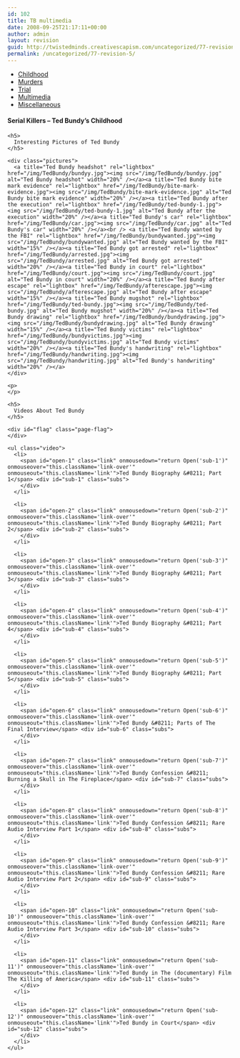 ```yaml
---
id: 102
title: TB multimedia
date: 2008-09-25T21:17:11+00:00
author: admin
layout: revision
guid: http://twistedminds.creativescapism.com/uncategorized/77-revision-5/
permalink: /uncategorized/77-revision-5/
---
```

<p class="dropcap-first">
  <ul id="navlist">
    <li>
      <a title="Ted Bundy's Childhood" href="/serial-killers/">Childhood</a>
    </li>
    <li>
      <a title="how it all began - his victims and the way he killed them" href="/serial-killers/TB-murders/">Murders</a>
    </li>
    <li>
      <a title="After he got caught - trial" href="/serial-killers/TB-trial/">Trial</a>
    </li>
    <li id="active">
      <a id="current" title="Ted Bundy pictures, audio and video recordings" href="/serial-killers/TB-multimedia/">Multimedia</a>
    </li>
    <li>
      <a title="An Interesting Interview" href="/serial-killers/TB-miscellaneous/">Miscellaneous</a>
    </li>
  </ul>
  
  <div class="body">
    <h4>
      Serial Killers &#8211; Ted Bundy&#8217;s Childhood
    </h4>
    
    <h5>
      Interesting Pictures of Ted Bundy
    </h5>
    
    <div class="pictures">
      <a title="Ted Bundy headshot" rel="lightbox" href="/img/TedBundy/bundyy.jpg"><img src="/img/TedBundy/bundyy.jpg" alt="Ted Bundy headshot" width="20%" /></a><a title="Ted Bundy bite mark evidence" rel="lightbox" href="/img/TedBundy/bite-mark-evidence.jpg"><img src="/img/TedBundy/bite-mark-evidence.jpg" alt="Ted Bundy bite mark evidence" width="20%" /></a><a title="Ted Bundy after the execution" rel="lightbox" href="/img/TedBundy/ted-bundy-1.jpg"><img src="/img/TedBundy/ted-bundy-1.jpg" alt="Ted Bundy after the execution" width="20%" /></a><a title="Ted Bundy's car" rel="lightbox" href="/img/TedBundy/car.jpg"><img src="/img/TedBundy/car.jpg" alt="Ted Bundy's car" width="20%" /></a><br /> <a title="Ted Bundy wanted by the FBI" rel="lightbox" href="/img/TedBundy/bundywanted.jpg"><img src="/img/TedBundy/bundywanted.jpg" alt="Ted Bundy wanted by the FBI" width="15%" /></a><a title="Ted Bundy got arrested" rel="lightbox" href="/img/TedBundy/arrested.jpg"><img src="/img/TedBundy/arrested.jpg" alt="Ted Bundy got arrested" width="20%" /></a><a title="Ted Bundy in court" rel="lightbox" href="/img/TedBundy/court.jpg"><img src="/img/TedBundy/court.jpg" alt="Ted Bundy in court" width="20%" /></a><a title="Ted Bundy after escape" rel="lightbox" href="/img/TedBundy/afterescape.jpg"><img src="/img/TedBundy/afterescape.jpg" alt="Ted Bundy after escape" width="15%" /></a><a title="Ted Bundy mugshot" rel="lightbox" href="/img/TedBundy/ted-bundy.jpg"><img src="/img/TedBundy/ted-bundy.jpg" alt="Ted Bundy mugshot" width="20%" /></a><a title="Ted Bundy drawing" rel="lightbox" href="/img/TedBundy/bundydrawing.jpg"><img src="/img/TedBundy/bundydrawing.jpg" alt="Ted Bundy drawing" width="15%" /></a><a title="Ted Bundy victims" rel="lightbox" href="/img/TedBundy/bundyvictims.jpg"><img src="/img/TedBundy/bundyvictims.jpg" alt="Ted Bundy victims" width="20%" /></a><a title="Ted Bundy's handwriting" rel="lightbox" href="/img/TedBundy/handwriting.jpg"><img src="/img/TedBundy/handwriting.jpg" alt="Ted Bundy's handwriting" width="20%" /></a>
    </div>
    
    <p>
    </p>
    
    <h5>
      Videos About Ted Bundy
    </h5>
    
    <div id="flag" class="page-flag">
    </div>
    
    <ul class="video">
      <li>
        <span id="open-1" class="link" onmousedown="return Open('sub-1')" onmouseover="this.className='link-over'" onmouseout="this.className='link'">Ted Bundy Biography &#8211; Part 1</span> <div id="sub-1" class="subs">
        </div>
      </li>
      
      <li>
        <span id="open-2" class="link" onmousedown="return Open('sub-2')" onmouseover="this.className='link-over'" onmouseout="this.className='link'">Ted Bundy Biography &#8211; Part 2</span> <div id="sub-2" class="subs">
        </div>
      </li>
      
      <li>
        <span id="open-3" class="link" onmousedown="return Open('sub-3')" onmouseover="this.className='link-over'" onmouseout="this.className='link'">Ted Bundy Biography &#8211; Part 3</span> <div id="sub-3" class="subs">
        </div>
      </li>
      
      <li>
        <span id="open-4" class="link" onmousedown="return Open('sub-4')" onmouseover="this.className='link-over'" onmouseout="this.className='link'">Ted Bundy Biography &#8211; Part 4</span> <div id="sub-4" class="subs">
        </div>
      </li>
      
      <li>
        <span id="open-5" class="link" onmousedown="return Open('sub-5')" onmouseover="this.className='link-over'" onmouseout="this.className='link'">Ted Bundy Biography &#8211; Part 5</span> <div id="sub-5" class="subs">
        </div>
      </li>
      
      <li>
        <span id="open-6" class="link" onmousedown="return Open('sub-6')" onmouseover="this.className='link-over'" onmouseout="this.className='link'">Ted Bundy &#8211; Parts of The Final Interview</span> <div id="sub-6" class="subs">
        </div>
      </li>
      
      <li>
        <span id="open-7" class="link" onmousedown="return Open('sub-7')" onmouseover="this.className='link-over'" onmouseout="this.className='link'">Ted Bundy Confession &#8211; Burning a Skull in The Fireplace</span> <div id="sub-7" class="subs">
        </div>
      </li>
      
      <li>
        <span id="open-8" class="link" onmousedown="return Open('sub-8')" onmouseover="this.className='link-over'" onmouseout="this.className='link'">Ted Bundy Confession &#8211; Rare Audio Interview Part 1</span> <div id="sub-8" class="subs">
        </div>
      </li>
      
      <li>
        <span id="open-9" class="link" onmousedown="return Open('sub-9')" onmouseover="this.className='link-over'" onmouseout="this.className='link'">Ted Bundy Confession &#8211; Rare Audio Interview Part 2</span> <div id="sub-9" class="subs">
        </div>
      </li>
      
      <li>
        <span id="open-10" class="link" onmousedown="return Open('sub-10')" onmouseover="this.className='link-over'" onmouseout="this.className='link'">Ted Bundy Confession &#8211; Rare Audio Interview Part 3</span> <div id="sub-10" class="subs">
        </div>
      </li>
      
      <li>
        <span id="open-11" class="link" onmousedown="return Open('sub-11')" onmouseover="this.className='link-over'" onmouseout="this.className='link'">Ted Bundy in The (documentary) Film The Killing of America</span> <div id="sub-11" class="subs">
        </div>
      </li>
      
      <li>
        <span id="open-12" class="link" onmousedown="return Open('sub-12')" onmouseover="this.className='link-over'" onmouseout="this.className='link'">Ted Bundy in Court</span> <div id="sub-12" class="subs">
        </div>
      </li>
    </ul>
  </div>